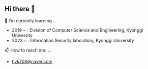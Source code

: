 ## Hi there 👋

🌱 I’m currently learning ...
- 2019 ~ :  Division of Computer Science and Engineering, Kyonggi University
- 2023 ~ : Information Security laboratory, Kyonggi University

📫 How to reach me: ...
- hyk708@naver.com
<!--
**hyk708/hyk708** is a ✨ _special_ ✨ repository because its `README.md` (this file) appears on your GitHub profile.

Here are some ideas to get you started:

- 🔭 I’m currently working on ...
- 🌱 I’m currently learning ...
- 👯 I’m looking to collaborate on ...
- 🤔 I’m looking for help with ...
- 💬 Ask me about ...
- 📫 How to reach me: ...
- 😄 Pronouns: ...
- ⚡ Fun fact: ...
-->

